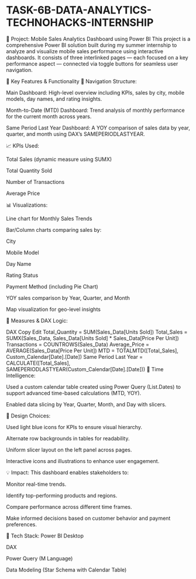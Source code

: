 # TASK-6B-DATA-ANALYTICS-TECHNOHACKS-INTERNSHIP
📁 Project: Mobile Sales Analytics Dashboard using Power BI
This project is a comprehensive Power BI solution built during my summer internship to analyze and visualize mobile sales performance using interactive dashboards. It consists of three interlinked pages — each focused on a key performance aspect — connected via toggle buttons for seamless user navigation.

🔧 Key Features & Functionality
🧭 Navigation Structure:

Main Dashboard: High-level overview including KPIs, sales by city, mobile models, day names, and rating insights.

Month-to-Date (MTD) Dashboard: Trend analysis of monthly performance for the current month across years.

Same Period Last Year Dashboard: A YOY comparison of sales data by year, quarter, and month using DAX’s SAMEPERIODLASTYEAR.

📈 KPIs Used:

Total Sales (dynamic measure using SUMX)

Total Quantity Sold

Number of Transactions

Average Price

📊 Visualizations:

Line chart for Monthly Sales Trends

Bar/Column charts comparing sales by:

City

Mobile Model

Day Name

Rating Status

Payment Method (including Pie Chart)

YOY sales comparison by Year, Quarter, and Month

Map visualization for geo-level insights

🎯 Measures & DAX Logic:

DAX
Copy
Edit
Total_Quantity = SUM(Sales_Data[Units Sold])
Total_Sales = SUMX(Sales_Data, Sales_Data[Units Sold] * Sales_Data[Price Per Unit])
Transactions = COUNTROWS(Sales_Data)
Average_Price = AVERAGE(Sales_Data[Price Per Unit])
MTD = TOTALMTD([Total_Sales], Custom_Calendar[Date].[Date])
Same Period Last Year = CALCULATE([Total_Sales], SAMEPERIODLASTYEAR(Custom_Calendar[Date].[Date]))
📅 Time Intelligence:

Used a custom calendar table created using Power Query (List.Dates) to support advanced time-based calculations (MTD, YOY).

Enabled data slicing by Year, Quarter, Month, and Day with slicers.

🎨 Design Choices:

Used light blue icons for KPIs to ensure visual hierarchy.

Alternate row backgrounds in tables for readability.

Uniform slicer layout on the left panel across pages.

Interactive icons and illustrations to enhance user engagement.

💡 Impact:
This dashboard enables stakeholders to:

Monitor real-time trends.

Identify top-performing products and regions.

Compare performance across different time frames.

Make informed decisions based on customer behavior and payment preferences.

🔗 Tech Stack:
Power BI Desktop

DAX

Power Query (M Language)

Data Modeling (Star Schema with Calendar Table)
